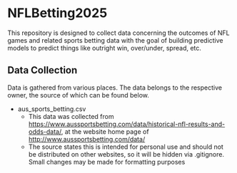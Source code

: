 # NFLBetting2025
This repository is designed to collect data concerning the outcomes of NFL games and related sports betting data with the goal of building predictive models to predict things like outright win, over/under, spread, etc.

## Data Collection
Data is gathered from various places. The data belongs to the respective owner, the source of which can be found below.

- aus_sports_betting.csv
  - This data was collected from https://www.aussportsbetting.com/data/historical-nfl-results-and-odds-data/, at the website home page of http://www.aussportsbetting.com/data/
  - The source states this is intended for personal use and should not be distributed on other websites, so it will be hidden via .gitignore. Small changes may be made for formatting purposes